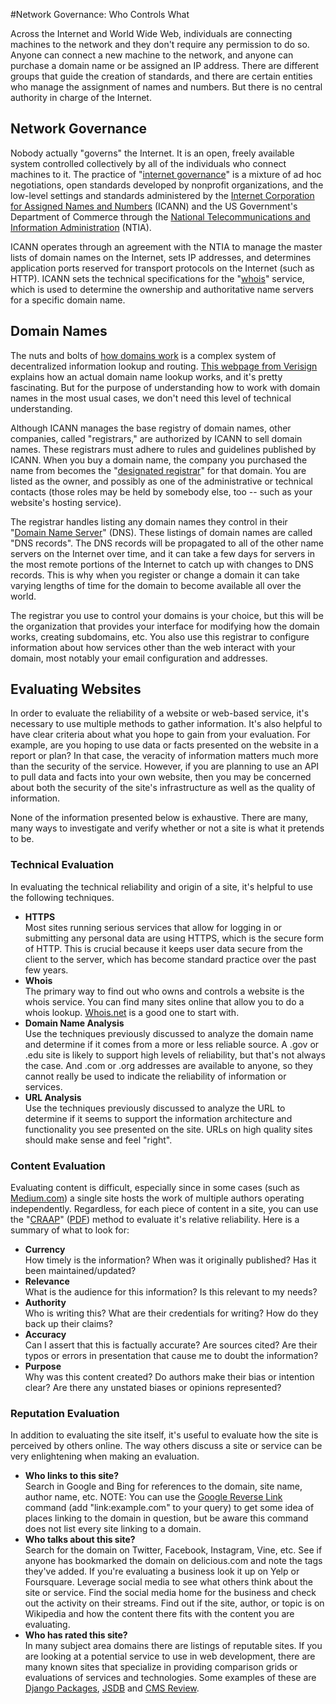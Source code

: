 #Network Governance: Who Controls What

<p>Across the Internet and World Wide Web, individuals are connecting machines to the network and they don't require any permission to do so. Anyone can connect a new machine to the network, and anyone can purchase a domain name or be assigned an IP address. There are different groups that guide the creation of standards, and there are certain entities who manage the assignment of names and numbers. But there is no central authority in charge of the Internet.</p>
<h2>Network Governance</h2>
<p>Nobody actually "governs" the Internet. It is an open, freely available system controlled collectively by all of the individuals who connect machines to it. The practice of "<a href="http://en.wikipedia.org/wiki/Internet_governance">internet governance</a>" is a mixture of ad hoc negotiations, open standards developed by nonprofit organizations, and the low-level settings and standards administered by the <a href="https://www.icann.org/">Internet Corporation for Assigned Names and Numbers</a> (ICANN) and the US Government's Department of Commerce through the <a href="http://www.ntia.doc.gov/">National Telecommunications and Information Administration</a>&nbsp;(NTIA).&nbsp;</p>
<p>ICANN operates through an agreement with the NTIA to manage the master lists of domain names on the Internet, sets IP addresses, and determines application ports reserved for transport protocols on the Internet (such as HTTP). ICANN sets the technical specifications for the "<a href="https://whois.net">whois</a>" service, which is used to determine the ownership and authoritative name servers for a specific domain name.</p>
<h2>Domain Names</h2>
<p>The nuts and bolts of <a href="http://en.wikipedia.org/wiki/Domain_name">how domains work</a> is a complex system of decentralized information lookup and routing. <a href="http://www.verisigninc.com/en_US/domain-names/online/how-dns-works/index.xhtml">This webpage from Verisign</a> explains how an actual domain name lookup works, and it's pretty fascinating. But for the purpose of understanding how to work with domain names in the most usual cases, we don't need this level of technical understanding.</p>
<p>Although ICANN manages the base registry of domain names, other companies, called "registrars," are authorized by ICANN to sell domain names. These registrars must adhere to rules and guidelines published by ICANN. When you buy a domain name, the company you purchased the name from becomes the "<a href="http://en.wikipedia.org/wiki/Domain_name_registrar#Designated_registrar">designated registrar</a>" for that domain. You are listed as the owner, and possibly as one of the administrative or technical contacts (those roles may be held by somebody else, too -- such as your website's hosting service).</p>
<p>The registrar handles listing any domain names they control in their "<a href="http://en.wikipedia.org/wiki/Name_server">Domain Name Server</a>" (DNS). These listings of domain names are called "DNS records". The DNS records will be propagated to all of the other name servers on the Internet over time, and it can take a few days for servers in the most remote portions of the Internet to catch up with changes to DNS records. This is why when you register or change a domain it can take varying lengths of time for the domain to become available all over the world.</p>
<p>The registrar you use to control your domains is your choice, but this will be the organization that provides your interface for modifying how the domain works, creating subdomains, etc. You also use this registrar to configure information about how services other than the web interact with your domain, most notably your email configuration and addresses.</p>
<h2>Evaluating Websites</h2>
<p>In order to evaluate the reliability of a website or web-based service, it's necessary to use multiple methods to gather information. It's also helpful to have clear criteria about what you hope to gain from your evaluation. For example, are you hoping to use data or facts presented on the website in a report or plan? In that case, the veracity of information matters much more than the security of the service. However, if you are planning to use an API to pull data and facts into your own website, then you may be concerned about both the security of the site's infrastructure as well as the quality of information.</p>
<p>None of the information presented below is exhaustive. There are many, many ways to investigate and verify whether or not a site is what it pretends to be.&nbsp;</p>
<h3>Technical Evaluation</h3>
<p>In evaluating the technical reliability and origin of a site, it's helpful to use the following techniques.&nbsp;</p>
<ul>
<li><strong>HTTPS</strong><br />Most sites running serious services that allow for logging in or submitting any personal data are using HTTPS, which is the secure form of HTTP. This is crucial because it keeps user data secure from the client to the server, which has become standard practice over the past few years.</li>
<li><strong>Whois</strong><br />The primary way to find out who owns and controls a website is the whois service. You can find many sites online that allow you to do a whois lookup. <a href="https://whois.net">Whois.net</a> is a good one to start with.</li>
<li><strong>Domain Name Analysis</strong><br />Use the techniques previously discussed to analyze the domain name and determine if it comes from a more or less reliable source. A .gov or .edu site is likely to support high levels of reliability, but that's not always the case. And .com or .org addresses are available to anyone, so they cannot really be used to indicate the reliability of information or services.</li>
<li><strong>URL Analysis</strong><br />Use the techniques previously discussed to analyze the URL to determine if it seems to support the information architecture and functionality you see presented on the site. URLs on high quality sites should make sense and feel "right".</li>
</ul>
<h3>Content Evaluation</h3>
<p>Evaluating content is difficult, especially since in some cases (such as <a href="https://medium.com">Medium.com</a>) a single site hosts the work of multiple authors operating independently. Regardless, for each piece of content in a site, you can use the "<a href="http://libguides.csuchico.edu/content.php?pid=326243&amp;sid=2669613">CRAAP</a>" (<a href="http://www.csuchico.edu/lins/handouts/eval_websites.pdf">PDF</a>) method to evaluate it's relative reliability. Here is a summary of what to look for:</p>
<ul>
<li><strong>Currency</strong><br />How timely is the information? When was it originally published? Has it been maintained/updated?</li>
<li><strong>Relevance</strong><br />What is the audience for this information? Is this relevant to my needs?</li>
<li><strong>Authority</strong><br />Who is writing this? What are their credentials for writing? How do they back up their claims?</li>
<li><strong>Accuracy</strong><br />Can I assert that this is factually accurate? Are sources cited? Are their typos or errors in presentation that cause me to doubt the information?</li>
<li><strong>Purpose</strong><br />Why was this content created? Do authors make their bias or intention clear? Are there any unstated biases or opinions represented?</li>
</ul>
<h3>Reputation Evaluation</h3>
<p>In addition to evaluating the site itself, it's useful to evaluate how the site is perceived by others online. The way others discuss a site or service can be very enlightening when making an evaluation.</p>
<ul>
<li><strong>Who links to this site?</strong><br />Search in Google and Bing for references to the domain, site name, author name, etc.&nbsp;NOTE: You can use the <a href="http://moz.com/blog/google-link-command-busting-the-myths">Google Reverse Link</a> command (add "link:example.com" to your query) to get some idea of places linking to the domain in question, but be aware this command does not list every site linking to a domain.</li>
<li><strong>Who talks about this site?</strong><br />Search for the domain on Twitter, Facebook, Instagram, Vine, etc. See if anyone has bookmarked the domain on delicious.com and note the tags they've added. If you're evaluating a business look it up on Yelp or Foursquare. Leverage social media to see what others think about the site or service. Find the social media home for the business and check out the activity on their streams. Find out if the site, author, or topic is on Wikipedia and how the content there fits with the content you are evaluating.</li>
<li><strong>Who has rated this site?</strong><br />In many subject area domains there are listings of reputable sites. If you are looking at a potential service to use in web development, there are many known sites that specialize in providing comparison grids or evaluations of services and technologies. Some examples of these are <a href="https://www.djangopackages.com/">Django Packages</a>, <a href="http://jsdb.io">JSDB</a> and <a href="http://www.cmsreview.com/">CMS Review</a>.&nbsp;</li>
</ul>